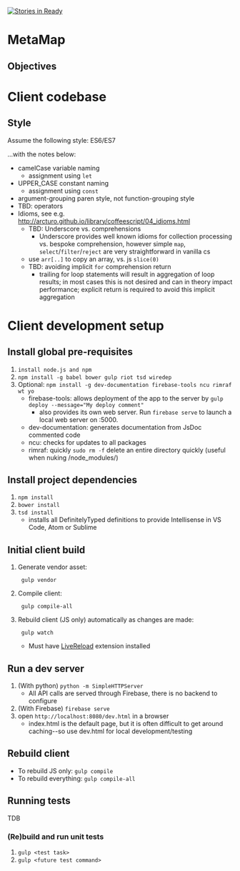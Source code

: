 [![Stories in Ready](https://badge.waffle.io/CabreraResearch/MetaMap.png?label=ready&title=Ready)](https://waffle.io/CabreraResearch/MetaMap)
# MetaMap

## Objectives

# Client codebase

## Style

Assume the following style: ES6/ES7

...with the notes below:

* camelCase variable naming
    * assignment using `let`
* UPPER_CASE constant naming
    * assignment using `const`
* argument-grouping paren style, not function-grouping style
* TBD: operators
* Idioms, see e.g. http://arcturo.github.io/library/coffeescript/04_idioms.html
    * TBD: Underscore vs. comprehensions
        * Underscore provides well known idioms for collection processing vs. bespoke comprehension, however
          simple `map`, `select`/`filter`/`reject` are very straightforward in vanilla cs
    * use `arr[..]` to copy an array, vs. js `slice(0)`
    * TBD: avoiding implicit `for` comprehension return
        * trailing for loop statements will result in aggregation of loop results; in most cases this is not
          desired and can in theory impact performance; explicit return is required to avoid this implicit
          aggregation

# Client development setup

## Install global pre-requisites

1. `install node.js and npm`
2. `npm install -g babel bower gulp riot tsd wiredep`
3. Optional: `npm install -g dev-documentation firebase-tools ncu rimraf wt yo`
    * firebase-tools: allows deployment of the app to the server by `gulp deploy --message="My deploy comment"`
      * also provides its own web server. Run `firebase serve` to launch a local web server on :5000.
    * dev-documentation: generates documentation from JsDoc commented code
    * ncu: checks for updates to all packages
    * rimraf: quickly `sudo rm -f` delete an entire directory quickly (useful when nuking /node_modules/)

## Install project dependencies

1. `npm install`
2. `bower install`
3. `tsd install`
    * installs all DefinitelyTyped definitions to provide Intellisense in VS Code, Atom or Sublime

## Initial client build

1. Generate vendor asset:

        gulp vendor

2. Compile client:

        gulp compile-all

3. Rebuild client (JS only) automatically as changes are made:

        gulp watch

    * Must have [LiveReload](https://chrome.google.com/webstore/detail/livereload/jnihajbhpnppcggbcgedagnkighmdlei?hl=en) extension installed

## Run a dev server

1. (With python) `python -m SimpleHTTPServer`
    * All API calls are served through Firebase, there is no backend to configure
1. (With Firebase) `firebase serve`
2. open `http://localhost:8080/dev.html` in a browser
    * index.html is the default page, but it is often difficult to get around caching--so use dev.html for local development/testing

## Rebuild client

* To rebuild JS only: `gulp compile`
* To rebuild everything: `gulp compile-all`

## Running tests

TDB

### (Re)build and run unit tests

1. `gulp <test task>`
2. `gulp <future test command>`